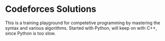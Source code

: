 # Codeforces Solutions
This is a training playground for competetive programming by mastering the syntax and various algorithms. Started with Python, will keep on with C++, since Python is too slow.
